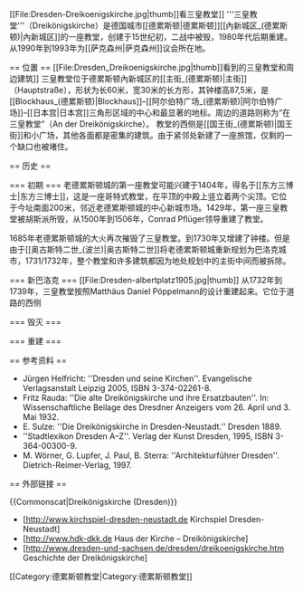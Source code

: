 [[File:Dresden-Dreikoenigskirche.jpg|thumb]]看三皇教堂]]
'''三皇教堂'''（Dreikönigskirche）是德国城市[[德累斯顿|德累斯顿]][[內新城区_(德累斯顿)|內新城区]]的一座教堂，创建于15世纪初，二战中被毁，1980年代后期重建。从1990年到1993年为[[萨克森州|萨克森州]]议会所在地。

== 位置 ==
[[File:Dresden_Dreikoenigskirche.jpg|thumb]]看到的三皇教堂和周边建筑]]
三皇教堂位于德累斯顿內新城区的[[主街_(德累斯顿)|主街]]（Hauptstraße），形状为长60米，宽30米的长方形，其钟楼高87,5米，是[[Blockhaus_(德累斯顿)|Blockhaus]]–[[阿尔伯特广场_(德累斯顿)|阿尔伯特广场]]–[[日本宫|日本宫]]三角形区域的中心和最显著的地标。周边的道路则称为“在三皇教堂”（An der Dreikönigskirche）。 教堂的西侧是[[国王街_(德累斯顿)|国王街]]和小广场，其他各面都是密集的建筑。由于紧邻处新建了一座旅馆，仅剩的一个缺口也被堵住。<!-- 距教堂几步之遥就是德累斯顿[[Kügelgenhaus_–_Museum_der_Dresdner_Romantik|Kügelgenhaus – Museum der Dresdner Romantik]]。-->

== 历史 ==

=== 初期 ===
老德累斯顿城的第一座教堂可能兴建于1404年，得名于[[东方三博士|东方三博士]]，这是一座哥特式教堂，在平顶的中殿上竖立着两个尖顶。它位于今址南面200米，邻近老德累斯顿城的中心新城市场。1429年，第一座三皇教堂被胡斯派所毁，从1500年到1506年，Conrad Pflüger领导重建了教堂。

1685年老德累斯顿城的大火再次摧毁了三皇教堂。<!-- 三年后，Ratsmaurermeister Johann Benedikt Knöffel，建筑师[[Johann_Christoph_Knöffel|Johann Christoph Knöffel]]的父亲，und Zimmermeister Andreas Voigt die nun dreischiffige Kirche für den [[gottesdienst|gottesdienst]]lichen Gebrauch fertig. -->到1730年又增建了钟楼。但是由于[[奥古斯特二世_(波兰)|奥古斯特二世]]将老德累斯顿城重新规划为巴洛克城市，1731/1732年，整个教堂和许多建筑都因为地处规划中的主街中间而被拆除。

=== 新巴洛克 ===
[[File:Dresden-albertplatz1905.jpg|thumb]]
从1732年到1739年，三皇教堂按照Matthäus Daniel Pöppelmann的设计重建起来。它位于道路的西侧

=== 毁灭 ===

=== 重建 ===

== 参考资料 ==
* Jürgen Helfricht: ''Dresden und seine Kirchen''. Evangelische Verlagsanstalt Leipzig 2005, ISBN 3-374-02261-8.
* Fritz Rauda: ''Die alte Dreikönigskirche und ihre Ersatzbauten''. In: Wissenschaftliche Beilage des Dresdner Anzeigers vom 26. April und 3. Mai 1932.
* E. Sulze: ''Die Dreikönigskirche in Dresden-Neustadt.'' Dresden 1889.
* ''Stadtlexikon Dresden A–Z''. Verlag der Kunst Dresden, 1995, ISBN 3-364-00300-9.
* M. Wörner, G. Lupfer, J. Paul, B. Sterra: ''Architekturführer Dresden''. Dietrich-Reimer-Verlag, 1997.

== 外部链接 ==

{{Commonscat|Dreikönigskirche (Dresden)}}
* [http://www.kirchspiel-dresden-neustadt.de Kirchspiel Dresden-Neustadt]
* [http://www.hdk-dkk.de Haus der Kirche – Dreikönigskirche]
* [http://www.dresden-und-sachsen.de/dresden/dreikoenigskirche.htm Geschichte der Dreikönigskirche]

[[Category:德累斯顿教堂|Category:德累斯顿教堂]]